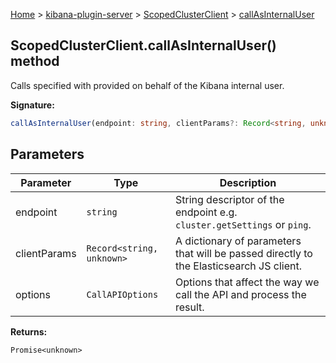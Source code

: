 [Home](./index) &gt; [kibana-plugin-server](./kibana-plugin-server.md) &gt; [ScopedClusterClient](./kibana-plugin-server.scopedclusterclient.md) &gt; [callAsInternalUser](./kibana-plugin-server.scopedclusterclient.callasinternaluser.md)

## ScopedClusterClient.callAsInternalUser() method

Calls specified  with provided  on behalf of the Kibana internal user.

<b>Signature:</b>

```typescript
callAsInternalUser(endpoint: string, clientParams?: Record<string, unknown>, options?: CallAPIOptions): Promise<unknown>;
```

## Parameters

|  Parameter | Type | Description |
|  --- | --- | --- |
|  endpoint | `string` | String descriptor of the endpoint e.g. `cluster.getSettings` or `ping`<!-- -->. |
|  clientParams | `Record<string, unknown>` | A dictionary of parameters that will be passed directly to the Elasticsearch JS client. |
|  options | `CallAPIOptions` | Options that affect the way we call the API and process the result. |

<b>Returns:</b>

`Promise<unknown>`

